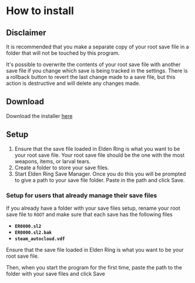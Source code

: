 # How to install

## Disclaimer
It is recommended that you make a separate copy of your root save file in a folder that will not be touched by this program.

It's possible to overwrite the contents of your root save file with another save file if you change which save is being tracked in the settings. There is a rollback button to revert the last change made to a save file, but this action is destructive and will delete any changes made.

## Download

Download the installer [here](https://downgit.github.io/#/home?url=https://github.com/John-A-Aydin/er-save-manager/blob/main/installation/ersm_setup.exe)

## Setup

1. Ensure that the save file loaded in Elden Ring is what you want to be your root save file.
Your root save file should be the one with the most weapons, items, or larval tears.
2. Create a folder to store your save files.
3. Start Elden Ring Save Manager. Once you do this you will be prompted to give a path to your save file folder. Paste in the path and click Save.

### Setup for users that already manage their save files

If you already have a folder with your save files setup, rename your root save file to `ROOT`
and make sure that each save has the following files
- **`ER0000.sl2`**
- **`ER0000.sl2.bak`**
- **`steam_autocloud.vdf`**

Ensure that the save file loaded in Elden Ring is what you want to be your root save file.

Then, when you start the program for the first time, paste the path to the folder with your save files and click Save